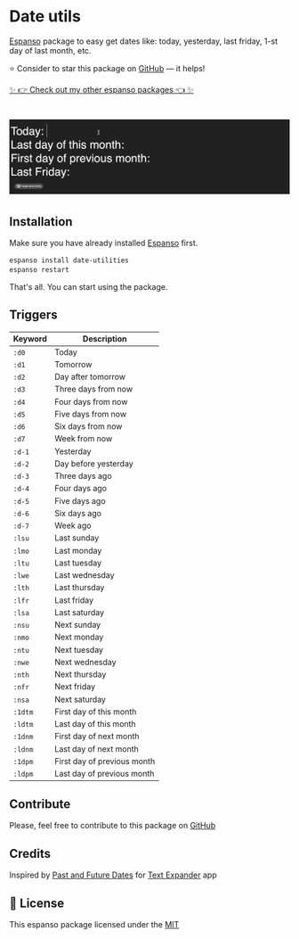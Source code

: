 # Date utils

[Espanso](https://espanso.org) package to easy get dates like: today, yesterday, last friday, 1-st day of last month, etc.

⭐️ Consider to star this package on [GitHub](https://github.com/kopach/espanso-package-date-utilities/stargazers) — it helps!

[✨ 👉 Check out my other espanso packages 👈 ✨](https://github.com/kopach?tab=repositories&q=espanso-package&type=source)

<h1 align="center">

![demo](./assets/demo.gif)

</h1>

## Installation

Make sure you have already installed [Espanso](https://espanso.org/install) first.

```sh
espanso install date-utilities
espanso restart
```

That's all. You can start using the package.

## Triggers

| Keyword | Description                 |
| ------- | --------------------------- |
| `:d0`   | Today                       |
| `:d1`   | Tomorrow                    |
| `:d2`   | Day after tomorrow          |
| `:d3`   | Three days from now         |
| `:d4`   | Four days from now          |
| `:d5`   | Five days from now          |
| `:d6`   | Six days from now           |
| `:d7`   | Week from now               |
| `:d-1`  | Yesterday                   |
| `:d-2`  | Day before yesterday        |
| `:d-3`  | Three days ago              |
| `:d-4`  | Four days ago               |
| `:d-5`  | Five days ago               |
| `:d-6`  | Six days ago                |
| `:d-7`  | Week ago                    |
| `:lsu`  | Last sunday                 |
| `:lmo`  | Last monday                 |
| `:ltu`  | Last tuesday                |
| `:lwe`  | Last wednesday              |
| `:lth`  | Last thursday               |
| `:lfr`  | Last friday                 |
| `:lsa`  | Last saturday               |
| `:nsu`  | Next sunday                 |
| `:nmo`  | Next monday                 |
| `:ntu`  | Next tuesday                |
| `:nwe`  | Next wednesday              |
| `:nth`  | Next thursday               |
| `:nfr`  | Next friday                 |
| `:nsa`  | Next saturday               |
| `:1dtm` | First day of this month     |
| `:ldtm` | Last day of this month      |
| `:1dnm` | First day of next month     |
| `:ldnm` | Last day of next month      |
| `:1dpm` | First day of previous month |
| `:ldpm` | Last day of previous month  |

## Contribute

Please, feel free to contribute to this package on [GitHub](https://github.com/kopach/espanso-package-date-utilities)

## Credits

Inspired by [Past and Future Dates](https://app.textexpander.com/group/2752BAC8-F54E-4E3E-8438-483542495069/snippets) for [Text Expander](https://textexpander.com) app

## 📄 License

This espanso package licensed under the [MIT](https://github.com/kopach/espanso-package-date-utilities/blob/master/LICENSE)
